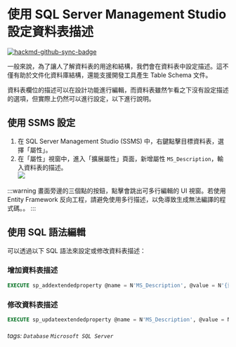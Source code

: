 # 使用 SQL Server Management Studio 設定資料表描述

[![hackmd-github-sync-badge](https://hackmd.io/oro6bUlLSRyBke7gNGYnLA/badge)](https://hackmd.io/oro6bUlLSRyBke7gNGYnLA)


一般來說，為了讓人了解資料表的用途和結構，我們會在資料表中設定描述。這不僅有助於文件化資料庫結構，還能支援開發工具產生 Table Schema 文件。

資料表欄位的描述可以在設計功能進行編輯，而資料表雖然乍看之下沒有設定描述的選項，但實際上仍然可以進行設定，以下進行說明。

## 使用 SSMS 設定
1. 在 SQL Server Management Studio (SSMS) 中，右鍵點擊目標資料表，選擇「屬性」。
2. 在「屬性」視窗中，進入「擴展屬性」頁面，新增屬性 `MS_Description`，輸入資料表的描述。   
![](https://i.imgur.com/nXBAOzO.png)

:::warning
畫面旁邊的三個點的按鈕，點擊會跳出可多行編輯的 UI 視窗。若使用 Entity Framework 反向工程，請避免使用多行描述，以免導致生成無法編譯的程式碼。。
:::

## 使用 SQL 語法編輯
可以透過以下 SQL 語法來設定或修改資料表描述：

### 增加資料表描述
```sql
EXECUTE sp_addextendedproperty @name = N'MS_Description', @value = N'{資料表描述}', @level0type = N'SCHEMA', @level0name = N'dbo', @level1type = N'TABLE', @level1name = N'{資料表名稱}';
```

### 修改資料表描述
```sql
EXECUTE sp_updateextendedproperty @name = N'MS_Description', @value = N'{資料表描述}', @level0type = N'SCHEMA', @level0name = N'dbo', @level1type = N'TABLE', @level1name = N'{資料表名稱}';
```

###### tags: `Database` `Microsoft SQL Server`